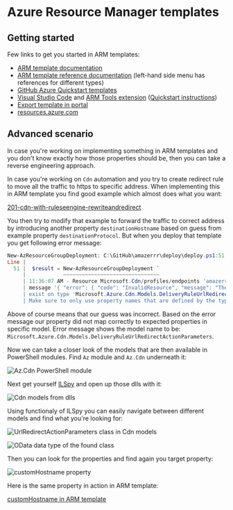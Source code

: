 # Azure Resource Manager templates

## Getting started

Few links to get you started in ARM templates:

- [ARM template documentation](https://docs.microsoft.com/en-us/azure/azure-resource-manager/templates/)
- [ARM template reference documentation](https://docs.microsoft.com/en-us/azure/templates/) (left-hand side menu has references for different types)
- [GitHub Azure Quickstart templates](https://github.com/Azure/azure-quickstart-templates)
- [Visual Studio Code](https://code.visualstudio.com/) and [ARM Tools extension](https://marketplace.visualstudio.com/items?itemName=msazurermtools.azurerm-vscode-tools) ([Quickstart instructions](https://docs.microsoft.com/en-us/azure/azure-resource-manager/templates/quickstart-create-templates-use-visual-studio-code?tabs=CLI))
- [Export template in portal](https://docs.microsoft.com/en-us/azure/azure-resource-manager/templates/export-template-portal)
- [resources.azure.com](https://resources.azure.com)

## Advanced scenario

In case you're working on implementing something in ARM templates
and you don't know exactly how those properties should be,
then you can take a reverse engineering approach.

In case you're working on `Cdn` automation and you try to create
redirect rule to move all the traffic to https to specific address.
When implementing this in ARM template you find good example which
almost does what you want:

[201-cdn-with-ruleseengine-rewriteandredirect](https://github.com/Azure/azure-quickstart-templates/blob/master/201-cdn-with-ruleseengine-rewriteandredirect/azuredeploy.json#L127-L136)

You then try to modify that example to forward the traffic to correct address by
introducing another property `destinationHostname` based on guess from example
property `destinationProtocol`. But when you deploy that template you get following
error message:

```powershell
New-AzResourceGroupDeployment: C:\GitHub\amazerrr\deploy\deploy.ps1:51
Line |
  51 |  $result = New-AzResourceGroupDeployment `
     |            ~~~~~~~~~~~~~~~~~~~~~~~~~~~~~~~
     | 11:36:07 AM - Resource Microsoft.Cdn/profiles/endpoints 'amazerrrcdn-abcdef/amazerrr-local' failed with
     | message '{ "error": { "code": "InvalidResource", "message": "The property 'destinationHostname' does not
     | exist on type 'Microsoft.Azure.Cdn.Models.DeliveryRuleUrlRedirectActionParameters'.
     | Make sure to only use property names that are defined by the type." } }'
```

Above of course means that our guess was incorrect. Based on the error message our
property did not map correctly to expected properties in specific model.
Error message shows the model name to be:
`Microsoft.Azure.Cdn.Models.DeliveryRuleUrlRedirectActionParameters`.

Now we can take a closer look of the models that are then available in PowerShell modules.
Find `Az` module and `Az.Cdn` underneath it:

![Az.Cdn PowerShell module](https://user-images.githubusercontent.com/2357647/77831602-d8586380-7138-11ea-8087-cb8afe3c2127.png)

Next get yourself [ILSpy](https://github.com/icsharpcode/ILSpy) and
open up those dlls with it:

![Cdn models from dlls](https://user-images.githubusercontent.com/2357647/77843398-9fa2a380-71a5-11ea-9309-d4e1cbb7a074.png)

Using functionaly of ILSpy you can easily navigate between different models and
find what you're looking for:

![UrlRedirectActionParameters class in Cdn models](https://user-images.githubusercontent.com/2357647/77843428-d4165f80-71a5-11ea-92c1-2dc14eacb47c.png)

![OData data type of the found class](https://user-images.githubusercontent.com/2357647/77843450-02943a80-71a6-11ea-9073-695b694c2690.png)

Then you can look for the properties and find again you target property:

![customHostname property](https://user-images.githubusercontent.com/2357647/77843462-18096480-71a6-11ea-9814-d2b148aafcde.png)

Here is the same property in action in ARM template:

[customHostname in ARM template](https://github.com/JanneMattila/amazerrr/blob/cca5b454308e86418eca4a74459f343ac182631a/deploy/azuredeploy.json#L174-L184)
